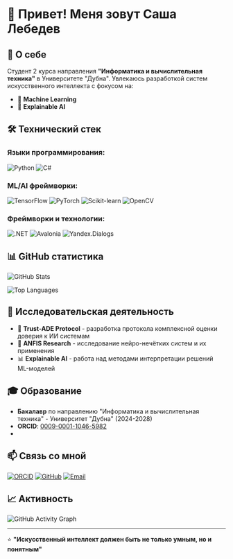 # 👋 Привет! Меня зовут Саша Лебедев

## 🚀 О себе
Студент 2 курса направления **"Информатика и вычислительная техника"** в Университете "Дубна". Увлекаюсь разработкой систем искусственного интеллекта с фокусом на:
- 🧠 **Machine Learning**
- 🔬 **Explainable AI**

## 🛠️ Технический стек

### Языки программирования:
![Python](https://img.shields.io/badge/-Python-3776AB?style=flat-square&logo=python&logoColor=white)
![C#](https://img.shields.io/badge/-C%23-239120?style=flat-square&logo=c-sharp&logoColor=white)

### ML/AI фреймворки:
![TensorFlow](https://img.shields.io/badge/-TensorFlow-FF6F00?style=flat-square&logo=tensorflow&logoColor=white)
![PyTorch](https://img.shields.io/badge/-PyTorch-EE4C2C?style=flat-square&logo=pytorch&logoColor=white)
![Scikit-learn](https://img.shields.io/badge/-Scikit--learn-F7931E?style=flat-square&logo=scikit-learn&logoColor=white)
![OpenCV](https://img.shields.io/badge/-OpenCV-5C3EE8?style=flat-square&logo=opencv&logoColor=white)

### Фреймворки и технологии:
![.NET](https://img.shields.io/badge/-.NET-512BD4?style=flat-square&logo=dotnet&logoColor=white)
![Avalonia](https://img.shields.io/badge/-Avalonia-B445E5?style=flat-square)
![Yandex.Dialogs](https://img.shields.io/badge/-Yandex.Dialogs-FF0000?style=flat-square&logo=yandex&logoColor=white)

## 📊 GitHub статистика

![GitHub Stats](https://github-readme-stats.vercel.app/api?username=Chui1281&show_icons=true&theme=radical)

![Top Languages](https://github-readme-stats.vercel.app/api/top-langs/?username=Chui1281&layout=compact&theme=radical)

## 🔬 Исследовательская деятельность
- 📄 **Trust-ADE Protocol** - разработка протокола комплексной оценки доверия к ИИ системам
- 🧮 **ANFIS Research** - исследование нейро-нечётких систем и их применения
- 📊 **Explainable AI** - работа над методами интерпретации решений ML-моделей

## 🎓 Образование
- **Бакалавр** по направлению "Информатика и вычислительная техника" - Университет "Дубна" (2024-2028)
- **ORCID**: [0009-0001-1046-5982](https://orcid.org/0009-0001-1046-5982)
- 
## 📫 Связь со мной

[![ORCID](https://img.shields.io/badge/-ORCID-A6CE39?style=flat-square&logo=orcid&logoColor=white)](https://orcid.org/0009-0001-1046-5982)
[![GitHub](https://img.shields.io/badge/-GitHub-181717?style=flat-square&logo=github)](https://github.com/Chui1281)
[![Email](https://img.shields.io/badge/-Email-D14836?style=flat-square&logo=gmail&logoColor=white)](mailto:your-email@example.com)

## 📈 Активность

![GitHub Activity Graph](https://github-readme-activity-graph.vercel.app/graph?username=Chui1281&theme=github-compact)

---
⭐️ **"Искусственный интеллект должен быть не только умным, но и понятным"**
